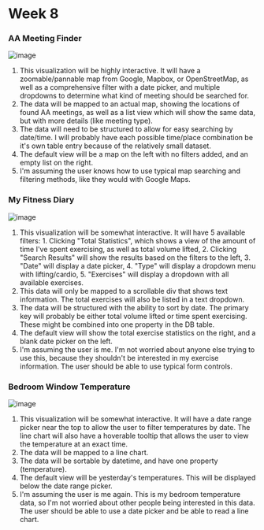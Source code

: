 # Week 8
### AA Meeting Finder
![image](https://user-images.githubusercontent.com/20379698/141144353-75bd4f1f-3e29-4efc-bde4-2524770bd54d.png)

1. This visualization will be highly interactive. It will have a zoomable/pannable map from Google, Mapbox, or OpenStreetMap, as well as a comprehensive filter with a date picker, and multiple dropdowns to determine what kind of meeting should be searched for.
2. The data will be mapped to an actual map, showing the locations of found AA meetings, as well as a list view which will show the same data, but with more details (like meeting type).
3. The data will need to be structured to allow for easy searching by date/time. I will probably have each possible time/place combination be it's own table entry because of the relatively small dataset.
4. The default view will be a map on the left with no filters added, and an empty list on the right.
5. I'm assuming the user knows how to use typical map searching and filtering methods, like they would with Google Maps.

### My Fitness Diary
![image](https://user-images.githubusercontent.com/20379698/141144423-93425f7d-ba0a-41f4-b797-894cc04a0cbd.png)

1. This visualization will be somewhat interactive. It will have 5 available filters: 1. Clicking "Total Statistics", which shows a view of the amount of time I've spent exercising, as well as total volume lifted, 2. Clicking "Search Results" will show the results based on the filters to the left, 3. "Date" will display a date picker, 4. "Type" will display a dropdown menu with lifting/cardio, 5. "Exercises" will display a dropdown with all available exercises.
2. This data will only be mapped to a scrollable div that shows text information. The total exercises will also be listed in a text dropdown.
3. The data will be structured with the ability to sort by date. The primary key will probably be either total volume lifted or time spent exercising. These might be combined into one property in the DB table.
4. The default view will show the total exercise statistics on the right, and a blank date picker on the left.
5. I'm assuming the user is me. I'm not worried about anyone else trying to use this, because they shouldn't be interested in my exercise information. The user should be able to use typical form controls.

### Bedroom Window Temperature
![image](https://user-images.githubusercontent.com/20379698/141146434-aba3ba32-9edf-4425-8aec-5259c768f6d8.png)

1. This visualization will be somewhat interactive. It will have a date range picker near the top to allow the user to filter temperatures by date. The line chart will also have a hoverable tooltip that allows the user to view the temperature at an exact time.
2. The data will be mapped to a line chart.
3. The data will be sortable by datetime, and have one property (temperature).
4. The default view will be yesterday's temperatures. This will be displayed below the date range picker.
5. I'm assuming the user is me again. This is my bedroom temperature data, so I'm not worried about other people being interested in this data. The user should be able to use a date picker and be able to read a line chart.

